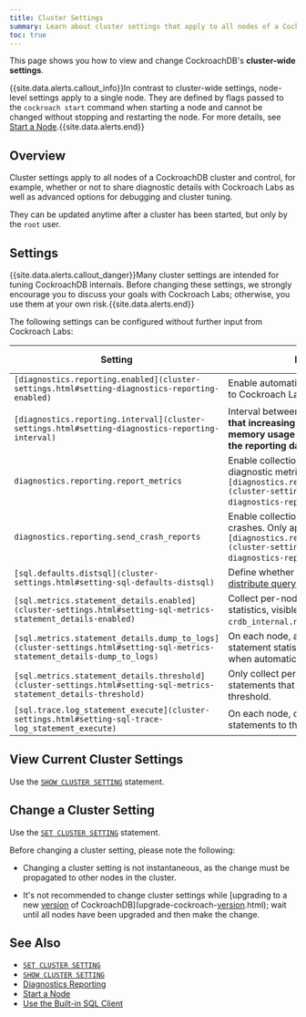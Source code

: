```yaml
---
title: Cluster Settings
summary: Learn about cluster settings that apply to all nodes of a CockroachDB cluster.
toc: true
---
```


This page shows you how to view and change CockroachDB's **cluster-wide settings**.

{{site.data.alerts.callout_info}}In contrast to cluster-wide settings, node-level settings apply to a single node. They are defined by flags passed to the <code>cockroach start</code> command when starting a node and cannot be changed without stopping and restarting the node. For more details, see <a href="start-a-node.html">Start a Node</a>.{{site.data.alerts.end}}


## Overview

Cluster settings apply to all nodes of a CockroachDB cluster and control, for example, whether or not to share diagnostic details with Cockroach Labs as well as advanced options for debugging and cluster tuning.

They can be updated anytime after a cluster has been started, but only by the `root` user.

## Settings

{{site.data.alerts.callout_danger}}Many cluster settings are intended for tuning CockroachDB internals. Before changing these settings, we strongly encourage you to discuss your goals with Cockroach Labs; otherwise, you use them at your own risk.{{site.data.alerts.end}}

The following settings can be configured without further input from Cockroach Labs:

| Setting | Description | Value type    | Default value |
|---------|-------------|---------------|---------------|
| `[diagnostics.reporting.enabled](cluster-settings.html#setting-diagnostics-reporting-enabled)` | Enable automatic reporting of usage data to Cockroach Labs. | Boolean | `true` |
| `[diagnostics.reporting.interval](cluster-settings.html#setting-diagnostics-reporting-interval)` | Interval between automatic reports. **Note that increasing this value will also cause memory usage per node to increase, as the reporting data is collected into RAM.** | Interval | 1 hour |
| `diagnostics.reporting.report_metrics` | Enable collection and reporting of diagnostic metrics. Only applicable if `[diagnostics.reporting.enabled](cluster-settings.html#setting-diagnostics-reporting-enabled)` is `true`. | Boolean | `true` |
| `diagnostics.reporting.send_crash_reports` | Enable collection and reporting of node crashes. Only applicable if `[diagnostics.reporting.enabled](cluster-settings.html#setting-diagnostics-reporting-enabled)` is `true`. | Boolean | `true` |
| `[sql.defaults.distsql](cluster-settings.html#setting-sql-defaults-distsql)` | Define whether new client sessions try to [distribute query execution](https://www.cockroachlabs.com/blog/local-and-distributed-processing-in-cockroachdb/) by default. | Integer | 1 (automatic) |
| `[sql.metrics.statement_details.enabled](cluster-settings.html#setting-sql-metrics-statement_details-enabled)` | Collect per-node, per-statement query statistics, visible in the virtual table `crdb_internal.node_statement_statistics`. | Boolean | `true` |
| `[sql.metrics.statement_details.dump_to_logs](cluster-settings.html#setting-sql-metrics-statement_details-dump_to_logs)` | On each node, also copy collected per-statement statistics to the [logging output](debug-and-error-logs.html) when automatic reporting is enabled. | Boolean | `false` |
| `[sql.metrics.statement_details.threshold](cluster-settings.html#setting-sql-metrics-statement_details-threshold)` | Only collect per-statement statistics for statements that run longer than this threshold. | Interval | 0 seconds (all statements) |
| `[sql.trace.log_statement_execute](cluster-settings.html#setting-sql-trace-log_statement_execute)` | On each node, copy all executed statements to the [logging output](debug-and-error-logs.html). | Boolean | `false` |

<!-- Add this section back in once `system.settings` has been fleshed out.

## Settings

types:

settings-registry.go

s = string
b = boolean
i = int
f = float
d = duration
z = byte-size (can set them with set cluster setting = 32 MiB)

-->

## View Current Cluster Settings

Use the [`SHOW CLUSTER SETTING`](show-cluster-setting.html) statement.

## Change a Cluster Setting

Use the [`SET CLUSTER SETTING`](set-cluster-setting.html) statement.

Before changing a cluster setting, please note the following:

- 	Changing a cluster setting is not instantaneous, as the change must be propagated to other nodes in the cluster.

- 	It's not recommended to change cluster settings while [upgrading to a new [version](cluster-settings.html#setting-version) of CockroachDB](upgrade-cockroach-[version](cluster-settings.html#setting-version).html); wait until all nodes have been upgraded and then make the change.

## See Also

- [`SET CLUSTER SETTING`](set-cluster-setting.html)
- [`SHOW CLUSTER SETTING`](show-cluster-setting.html)
- [Diagnostics Reporting](diagnostics-reporting.html)
- [Start a Node](start-a-node.html)
- [Use the Built-in SQL Client](use-the-built-in-sql-client.html)
